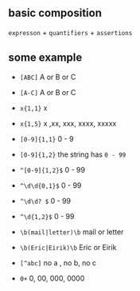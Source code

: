 ## basic composition

`expresson` + `quantifiers` + `assertions`

## some example 

- `[ABC]`                 A or B or C
- `[A-C]`                 A or B or C

- `x{1,1}`                x
- `x{1,5}`                x ,xx, xxx, xxxx, xxxxx

- `[0-9]{1,1}`            0 - 9
- `[0-9]{1,2}`            the string has `0 - 99`
- `^[0-9]{1,2}$`          0 - 99

- `^\d\d{0,1}$`           0 - 99
- `^\d\d? $`              0 - 99
- `^\d{1,2}$`             0 - 99

- `\b(mail|letter)\b`     mail or letter
- `\b(Eric|Eirik)\b`      Eric or Eirik 

- `[^abc]`                no a , no b, no c
- `0+`                    0, 00, 000, 0000 
